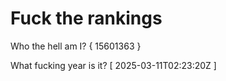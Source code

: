# Fuck the rankings

Who the hell am I?
{ 15601363 }

What fucking year is it?
[ 2025-03-11T02:23:20Z ]
